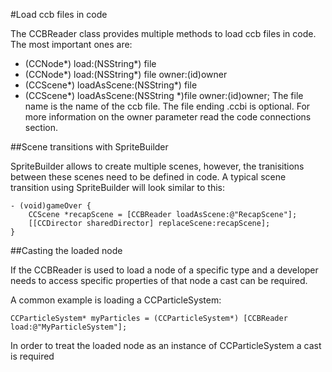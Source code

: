#Load ccb files in code

The CCBReader class provides multiple methods to load ccb files in code. The most important ones are:

+ (CCNode*) load:(NSString*) file
+ (CCNode*) load:(NSString*) file owner:(id)owner
+ (CCScene*) loadAsScene:(NSString*) file
+ (CCScene*) loadAsScene:(NSString *)file owner:(id)owner;
The file name is the name of the ccb file. The file ending .ccbi is optional. For more information on the owner parameter read the code connections section.

##Scene transitions with SpriteBuilder

SpriteBuilder allows to create multiple scenes, however, the tranisitions between these scenes need to be defined in code. A typical scene transition using SpriteBuilder will look similar to this:

	- (void)gameOver {
    	CCScene *recapScene = [CCBReader loadAsScene:@"RecapScene"];
    	[[CCDirector sharedDirector] replaceScene:recapScene];
	}
##Casting the loaded node

If the CCBReader is used to load a node of a specific type and a developer needs to access specific properties of that node a cast can be required.

A common example is loading a CCParticleSystem:

	CCParticleSystem* myParticles = (CCParticleSystem*) [CCBReader load:@"MyParticleSystem"];

In order to treat the loaded node as an instance of CCParticleSystem a cast is required